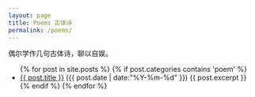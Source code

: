 ```yaml
---
layout: page
title: Poems 古体诗
permalink: /poems/
---
```

偶尔学作几句古体诗，聊以自娱。
<ul>
  {% for post in site.posts %}
	{% if post.categories contains 'poem' %} 
		<li>
		  <a href="{{ post.url }}">{{ post.title }}</a>
		  <span>({{ post.date | date:"%Y-%m-%d" }})</span>
		  {{ post.excerpt }}
		</li>
	 {% endif %} 
	{% endfor %}
</ul>

<script>
  (function(i,s,o,g,r,a,m){i['GoogleAnalyticsObject']=r;i[r]=i[r]||function(){
  (i[r].q=i[r].q||[]).push(arguments)},i[r].l=1*new Date();a=s.createElement(o),
  m=s.getElementsByTagName(o)[0];a.async=1;a.src=g;m.parentNode.insertBefore(a,m)
  })(window,document,'script','https://www.google-analytics.com/analytics.js','ga');

  ga('create', 'UA-85986843-1', 'auto');
  ga('send', 'pageview');

</script>
